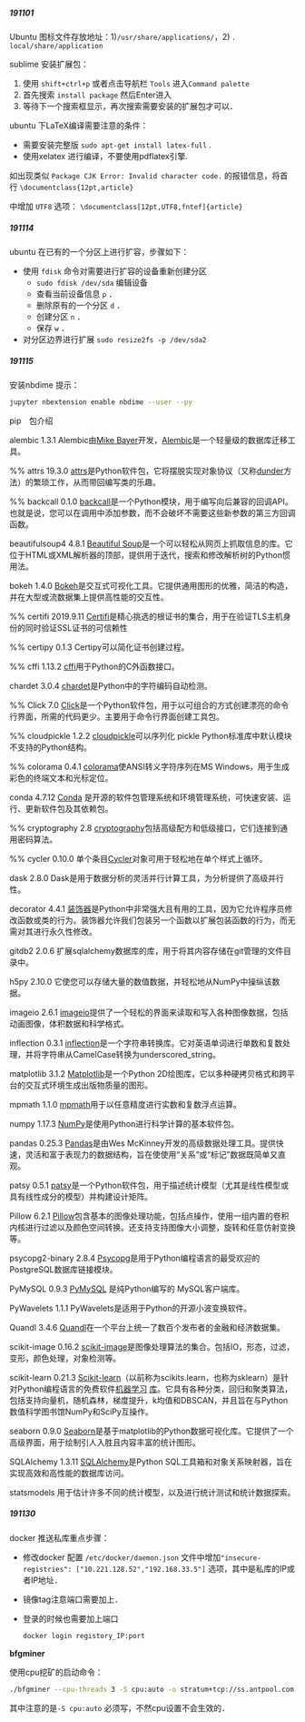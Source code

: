 ##### 191101 

Ubuntu 图标文件存放地址：1)`/usr/share/applications/`，2) `．local/share/application`

sublime 安装扩展包：

1. 使用 `shift+ctrl+p` 或者点击导航栏 `Tools` 进入`Command palette` 
2. 首先搜索 `install package` 然后Enter进入
3. 等待下一个搜索框显示，再次搜索需要安装的扩展包才可以．

ubuntu 下LaTeX编译需要注意的条件：

+ 需要安装完整版 `sudo apt-get install latex-full` .
+ 使用xelatex 进行编译，不要使用pdflatex引擎.

如出现类似 `Package CJK Error: Invalid character code.` 的报错信息，将首行 `\documentclass{12pt,article}` 

中增加 `UTF8` 选项： `\documentclass[12pt,UTF8,fntef]{article}` 



##### 191114

ubuntu 在已有的一个分区上进行扩容，步骤如下：

+ 使用 `fdisk` 命令对需要进行扩容的设备重新创建分区
  + `sudo fdisk /dev/sda` 编辑设备
  + 查看当前设备信息 `p` ．
  + 删除原有的一个分区 `d` ．
  + 创建分区 `n` ．
  + 保存 `w` ．
+ 对分区边界进行扩展 `sudo resize2fs -p /dev/sda2` 

##### 191115

安装nbdime 提示：

```bash
jupyter nbextension enable nbdime --user --py
```





pip　包介绍

alembic                1.3.1	Alembic由[Mike Bayer](http://techspot.zzzeek.org/)开发，[Alembic](https://alembic.sqlalchemy.org/)是一个轻量级的数据库迁移工具。

%% attrs                  19.3.0	 [attrs](<https://www.attrs.org/en/stable/>)是Python软件包，它将摆脱实现对象协议（又称[dunder](<https://nedbatchelder.com/blog/200605/dunder.html>)方法）的繁琐工作，从而带回编写类的乐趣。

%% backcall               0.1.0	[backcall](<https://backcall.readthedocs.io/en/latest/>)是一个Python模块，用于编写向后兼容的回调API。也就是说，您可以在调用中添加参数，而不会破坏不需要这些新参数的第三方回调函数。

beautifulsoup4         4.8.1	[Beautiful Soup](<https://www.crummy.com/software/BeautifulSoup/bs4/doc.zh/>)是一个可以轻松从网页上抓取信息的库。它位于HTML或XML解析器的顶部，提供用于迭代，搜索和修改解析树的Python惯用法。

bokeh                  1.4.0		[Bokeh](https://docs.bokeh.org/en/latest/docs/user_guide.html#userguide)是交互式可视化工具。它提供通用图形的优雅，简洁的构造，并在大型或流数据集上提供高性能的交互性。

%% certifi                2019.9.11	[Certifi]()是精心挑选的根证书的集合，用于在验证TLS主机身份的同时验证SSL证书的可信赖性

%% certipy                0.1.3		Certipy可以简化证书创建过程。

%% cffi                   1.13.2		[cffi](<https://cffi.readthedocs.io/en/latest/goals.html>)用于Python的C外函数接口。

chardet                3.0.4		[chardet](<https://chardet.readthedocs.io/en/latest/index.html>)是Python中的字符编码自动检测。

%% Click                  7.0		[Click](<https://click.palletsprojects.com/en/7.x/>)是一个Python软件包，用于以可组合的方式创建漂亮的命令行界面，所需的代码更少。主要用于命令行界面创建工具包。

%% cloudpickle            1.2.2		[cloudpickle](https://www.pydoc.io/pypi/cloudpickle-0.3.1/autoapi/cloudpickle/index.html)可以序列化 pickle Python标准库中默认模块不支持的Python结构。

%% colorama               0.4.1		[colorama](<https://pypi.org/project/colorama/>)使ANSI转义字符序列在MS Windows，用于生成彩色的终端文本和光标定位。

conda                  4.7.12		[Conda](<https://docs.conda.io/en/latest/>) 是开源的软件包管理系统和环境管理系统，可快速安装、运行、更新软件包及其依赖包。

%% cryptography           2.8		[cryptography](<https://cryptography.io/en/latest/>)包括高级配方和低级接口，它们连接到通用密码算法。

%% cycler                 0.10.0		单个条目[Cycler](https://matplotlib.org/cycler)对象可用于轻松地在单个样式上循环。

dask                   2.8.0		Dask是用于数据分析的灵活并行计算工具，为分析提供了高级并行性。

decorator              4.4.1		[装饰器](https://www.geeksforgeeks.org/function-decorators-in-python-set-1-introduction/)是Python中非常强大且有用的工具，因为它允许程序员修改函数或类的行为。装饰器允许我们包装另一个函数以扩展包装函数的行为，而无需对其进行永久性修改。

gitdb2                 2.0.6		扩展sqlalchemy数据库的库，用于将其内容存储在git管理的文件目录中。

h5py                   2.10.0		它使您可以存储大量的数值数据，并轻松地从NumPy中操纵该数据。

imageio                2.6.1		[imageio](<https://imageio.readthedocs.io/en/stable/>)提供了一个轻松的界面来读取和写入各种图像数据，包括动画图像，体积数据和科学格式。

inflection             0.3.1		[inflection](<https://inflection.readthedocs.io/en/latest/>)是一个字符串转换库。它对英语单词进行单数和复数处理，并将字符串从CamelCase转换为underscored_string。

matplotlib             3.1.2		[Matplotlib](<https://matplotlib.org/users/index.html>)是一个Python 2D绘图库，它以多种硬拷贝格式和跨平台的交互式环境生成出版物质量的图形。

mpmath                 1.1.0		[mpmath](<http://mpmath.org/doc/1.1.0/>)用于以任意精度进行实数和复数浮点运算。

numpy                  1.17.3		[NumPy](<https://numpy.org/devdocs/>)是使用Python进行科学计算的基本软件包。

pandas                 0.25.3		[Pandas](<https://pandas.pydata.org/pandas-docs/stable/user_guide/index.html>)是由Wes McKinney开发的高级数据处理工具。提供快速，灵活和富于表现力的数据结构，旨在使使用“关系”或“标记”数据既简单又直观。

patsy                  0.5.1		[patsy](https://patsy.readthedocs.io/en/latest)是一个Python软件包，用于描述统计模型（尤其是线性模型或具有线性成分的模型）并构建设计矩阵。

Pillow                 6.2.1		[Pillow](<https://pillow.readthedocs.io/en/stable/index.html>)包含基本的图像处理功能，包括点操作，使用一组内置的卷积内核进行过滤以及颜色空间转换。还支持支持图像大小调整，旋转和任意仿射变换等。

psycopg2-binary        2.8.4		[Psycopg](<http://initd.org/psycopg/docs/install.html>)是用于Python编程语言的最受欢迎的PostgreSQL数据库链接模块。

PyMySQL                0.9.3		[PyMySQL](<https://pymysql.readthedocs.io/en/latest/>) 是纯Python编写的 MySQL客户端库。

PyWavelets             1.1.1		PyWavelets是适用于Python的开源小波变换软件。

Quandl                 3.4.6		[Quandl](<https://docs.quandl.com/docs/getting-started>)在一个平台上统一了数百个发布者的金融和经济数据集。

scikit-image           0.16.2		[scikit-image](<https://scikit-image.org/>)是图像处理算法的集合。包括IO，形态，过滤，变形，颜色处理，对象检测等。

scikit-learn           0.21.3		[Scikit-learn](http://scikit-learn.org/stable/documentation.html)（以前称为scikits.learn，也称为sklearn）是针对Python编程语言的免费软件[机器学习](https://en.wikipedia.org/wiki/Machine_learning) [库](https://en.wikipedia.org/wiki/Library_(computing))。它具有各种分类，回归和聚类算法，包括支持向量机，随机森林，梯度提升，k均值和DBSCAN，并且旨在与Python数值科学图书馆NumPy和SciPy互操作。

seaborn                0.9.0		[Seaborn](<https://seaborn.pydata.org/tutorial.html#tutorial>)是基于matplotlib的Python数据可视化库。它提供了一个高级界面，用于绘制引人入胜且内容丰富的统计图形。

SQLAlchemy             1.3.11		[SQLAlchemy](<https://docs.sqlalchemy.org/en/13/>)是Python SQL工具箱和对象关系映射器，旨在实现高效和高性能的数据库访问。

statsmodels					用于估计许多不同的统计模型，以及进行统计测试和统计数据探索。

##### 191130

docker 推送私库重点步骤：

+ 修改docker 配置 `/etc/docker/daemon.json` 文件中增加`"insecure-registries": ["10.221.128.52","192.168.33.5"]` 选项，其中是私库的IP或者IP地址．

+ 镜像tag注意端口需要加上．

+ 登录的时候也需要加上端口

  ```bash
  docker login registory_IP:port
  ```



**bfgminer**

使用cpu挖矿的启动命令：

```bash
./bfgminer --cpu-threads 3 -S cpu:auto -o stratum+tcp://ss.antpool.com:3333 -u sunxrs9.test -p x

```

其中注意的是`-S cpu:auto` 必须写，不然cpu设置不会生效的．

